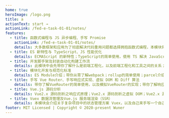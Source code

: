 ```yaml
---
home: true
heroImage: /logo.png
title: a
actionText: start →
actionLink: /fed-e-task-01-01/notes/
features:
  - title: 函数式编程与 JS 异步编程、手写 Promise
    actionLink: /fed-e-task-01-01/notes/
    details: 大多数框架和应用为了彻底解决代码重用问题都选择拥抱函数式编程，本模块将带你学习函数式编程的思想以及一些常见的函数式编程库的使用和原理；带你理解 JS 内部运行机制，以及如何更好的解决 Callback Hell；手写Promise。
  - title: ES 新特性与 TypeScript、JS 性能优化
    details: ECMAScript 的新特性；TypeScript的简单使用，使用 TS 解决 JavaScript 类型系统的不足；另外你还会了解到 JavaScript 性能优化的常用方案，以及使用 Chrome Performance 来检测 JS 代码中的性能问题。
  - title: 开发脚手架及封装自动化构建工作流
    details: 此模块中会先带你了解什么是前端工程化，以及前端工程化和工具之间的关系；紧接着在脚手架工具的学习中你可以了解到脚手架的本质、工作原理，以及自己从无到有搭建一个自己的脚手架工具；最后我们会介绍几种常见的自动化构建工具的使用和扩展方式，通过使用自动化构建工具，可以大大提高你的开发效率。
  - title: 模块化开发与规范化标准
    details: ES Module介绍；带你从零了解webpack；rollup的简单使用；parcel介绍；带你了解规范化-eslint、stylelint、prettier、git hooks。
  - title: 手写 Vue Router、手写响应式实现、虚拟 DOM 和 Diff 算法
    details: 带你了解VueRouter的简单使用，以及模拟VueRouter的实现；带你了解响应式原理，以及Vue响应式原理模拟实现；带你了解虚拟 DOM（Virtual DOM）—— Snabbdom 的使用以及源码解析。
  - title: Vue.js 源码分析
    details: Vue2.x 源码剖析之响应式原理；Vue2.x 源码剖析之虚拟 DOM；Vue2.x 源码剖析之模板编译
  - title: Vuex 数据流管理及Vue.js 服务端渲染（SSR）
    details: 本模块会介绍关于复杂项目中的状态管理方案 Vuex，以及自己来手写一个自己的 Vuex。Vue.js 中服务端渲染的使用尽在这里，本模块会先告诉你为什么要使用 SSR，紧接着带你使用 SSR 框架 Nuxt.js 快速开发一个服务端渲染的项目。
footer: MIT Licensed | Copyright © 2020-present Wuner
---
```

